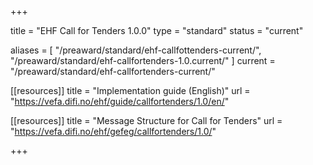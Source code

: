 +++

title = "EHF Call for Tenders 1.0.0"
type = "standard"
status = "current"

aliases = [ "/preaward/standard/ehf-callfottenders-current/", "/preaward/standard/ehf-callfortenders-1.0.current/" ]
current = "/preaward/standard/ehf-callfortenders-current/"

[[resources]]
title = "Implementation guide (English)"
url = "https://vefa.difi.no/ehf/guide/callfortenders/1.0/en/"

[[resources]]
title = "Message Structure for Call for Tenders"
url = "https://vefa.difi.no/ehf/gefeg/callfortenders/1.0/"

+++
